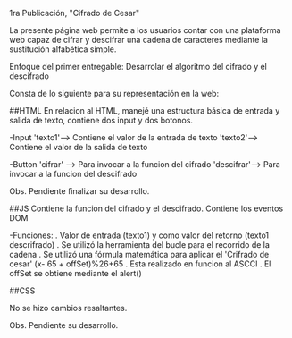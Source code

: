 1ra Publicación, "Cifrado de Cesar"

La presente página web permite a los usuarios contar con una plataforma web capaz de cifrar y descifrar una cadena de caracteres mediante la sustitución alfabética simple.

Enfoque del primer entregable: Desarrolar el algoritmo del cifrado y el descifrado

Consta de lo siguiente para su representación en la web:

##HTML
En relacion al HTML, manejé una estructura básica de entrada y salida de texto, contiene dos input y dos botonos.

-Input
'texto1'--> Contiene el valor de la entrada de texto
'texto2'--> Contiene el valor de la salida de texto

-Button
'cifrar'   --> Para invocar a la funcion del cifrado
'descifrar'--> Para invocar a la funcion del descifrado

Obs. Pendiente finalizar su desarrollo.

##JS
Contiene la funcion del cifrado y el descifrado.
Contiene los eventos DOM

 -Funciones: . Valor de entrada (texto1) y como valor del retorno (texto1 descrifrado)
             . Se utilizó la herramienta del bucle para el recorrido de la cadena
             . Se utilizó una fórmula matemática para aplicar el 'Crifrado de cesar' (x- 65 + offSet)%26+65
             . Esta realizado en funcion al ASCCI
             . El offSet se obtiene mediante el alert()
             

##CSS

No se hizo cambios resaltantes.

Obs. Pendiente su desarrollo.
